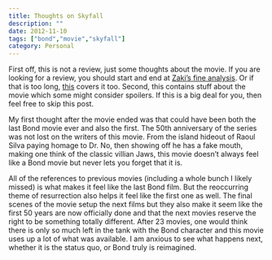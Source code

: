 ```yaml
---
title: Thoughts on Skyfall
description: ""
date: 2012-11-10
tags: ["bond","movie","skyfall"]
category: Personal
---
```



<p>First off, this is not a review, just some thoughts about the movie. If you are looking for a review, you should start and end at <a href="https://web.archive.org/web/20131211165834/http://www.zakiscorner.com/2012/11/zakis-review-skyfall.html">Zaki’s fine analysis</a>. Or if that is too long, <a href="https://web.archive.org/web/20131211165834/http://twitter.com/danbenjamin/status/266894477698949120">this</a> covers it too. Second, this contains stuff about the movie which some might consider spoilers. If this is a big deal for you, then feel free to skip this post.</p>

<p>My first thought after the movie ended was that could have been both the last Bond movie ever and also the first. The 50th anniversary of the series was not lost on the writers of this movie. From the island hideout of Raoul Silva paying homage to Dr. No, then showing off he has a fake mouth, making one think of the classic villian Jaws, this movie doesn’t always feel like a Bond movie but never lets you forget that it is.</p>

<p>All of the references to previous movies (including a whole bunch I likely missed) is what makes it feel like the last Bond film. But the reoccurring theme of resurrection also helps it feel like the first one as well. The final scenes of the movie setup the next films but they also make it seem like the first 50 years are now officially done and that the next movies reserve the right to be something totally different. After 23 movies, one would think there is only so much left in the tank with the Bond character and this movie uses up a lot of what was available.&nbsp;I am anxious to see what happens next, whether it is the status quo, or Bond truly is reimagined.</p>
